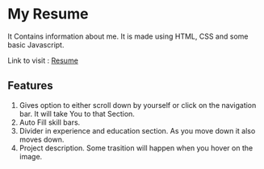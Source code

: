 # My Resume
It Contains information about me. It is made using HTML, CSS and some basic Javascript.

Link to visit : [Resume](https://singla16shubham.github.io/Resume-project/)

## Features
 1. Gives option to either scroll down by yourself or click on the navigation bar. It will take You to that Section. 
 2. Auto Fill skill bars.
 3. Divider in experience and education section. As you move down it also moves down.
 4. Project description. Some trasition will happen when you hover on the image.
